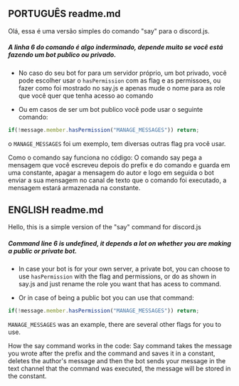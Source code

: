 <h2>PORTUGUÊS readme.md</h2>

<p>Olá, essa é uma versão simples do comando "say" para o discord.js.</p>  

<h5>A linha 6 do comando é algo inderminado, depende muito se você está fazendo um bot publico ou privado.</h5>

* No caso do seu bot for para um servidor próprio, um bot privado, você pode escolher usar o `hasPermission` com as flag e as permissoes, ou fazer como foi mostrado no say.js e apenas mude o nome para as role que você quer que tenha acesso ao comando

* Ou em casos de ser um bot publico você pode usar o seguinte comando:
```js
if(!message.member.hasPermission("MANAGE_MESSAGES")) return;
```
o `MANAGE_MESSAGES` foi um exemplo, tem diversas outras flag pra você usar.

Como o comando say funciona no código: O comando say pega a mensagem que você escreveu depois do prefix e do comando e guarda em uma constante, apagar a mensagem do autor e logo em seguida o bot enviar a sua mensagem no canal de texto que o comando foi executado, a mensagem estará armazenada na constante.
</p>

<h2>ENGLISH readme.md</h2>

Hello, this is a simple version of the "say" command for discord.js

<h5>Command line 6 is undefined, it depends a lot on whether you are making a public or private bot.</h5>

* In case your bot is for your own server, a private bot, you can choose to use `hasPermission` with the flag and permissions, or do as shown in say.js and just rename the role you want that has acess to command.

* Or in case of being a public bot you can use that command:
```js
if(!message.member.hasPermission("MANAGE_MESSAGES")) return;
```
`MANAGE_MESSAGES` was an example, there are several other flags for you to use.

How the say command works in the code: Say command takes the message you wrote after the prefix and the command and saves it in a constant, deletes the author's message and then the bot sends your message in the text channel that the command was executed, the message will be stored in the constant.
